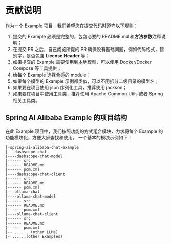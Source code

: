 # 贡献说明

作为一个 Example 项目，我们希望您在提交代码时遵守以下规则：

1. 提交的 Example 必须是完整的，包含必要的 README.md 和**方法参数**注释说明；
2. 在提交 PR 之后，自己阅览所提的 PR 确保没有基础问题，例如代码格式，错别字，是否包含 **License Header** 等；
3. 如果提交的 Example 需要使用到本地模型，可以使用 Docker/Docker Compose 等工具提供；
4. 给每个 Example 选择合适的 module；
5. 如果每个模型的 Example 示例都类似，可以不用拆分二级目录的模型名；
6. 如果要在项目使用 json 序列化工具，推荐使用 jackson；
7. 如果要在项目中使用工具类，推荐使用 Apache Common Utils 或者 Spring 相关工具类。

## Spring AI Alibaba Example 的项目结构

在此 Example 项目中，我们按照功能的方式组合模块，力求将每个 Example 的功能模块化，方便大家查找和使用。
一个基本的模块示例如下：

```text
|-spring-ai-alibaba-chat-example
|-- dashscope-chat
|----dashscope-chat-model
|------ src
|------ README.md
|------ pom.xml
|----dashscope-chat-client
|------ src
|------ README.md
|------ pom.xml
|-- ollama-chat
|----ollama-chat-model
|------ src
|------ README.md
|------ pom.xml
|----ollama-chat-client
|------ src
|------ README.md
|------ pom.xml
|-- ...... (other LLMs)
|- ......(other Examples)
```

